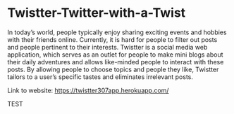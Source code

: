 # Twistter-Twitter-with-a-Twist
In today’s world, people typically enjoy sharing exciting events and hobbies with their friends online. Currently, it is hard for people to filter out posts and people pertinent to their interests. Twistter is a social media web application, which serves as an outlet for people to make mini blogs about their daily adventures and allows like-minded people to interact with these posts. By allowing people to choose topics and people they like, Twistter tailors to a user’s specific tastes and eliminates irrelevant posts.

Link to website: https://twistter307app.herokuapp.com/

TEST
